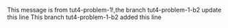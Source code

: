 This message is from tut4-problem-1!,the branch tut4-problem-1-b2 update this line
This branch tut4-problem-1-b2 added this line
